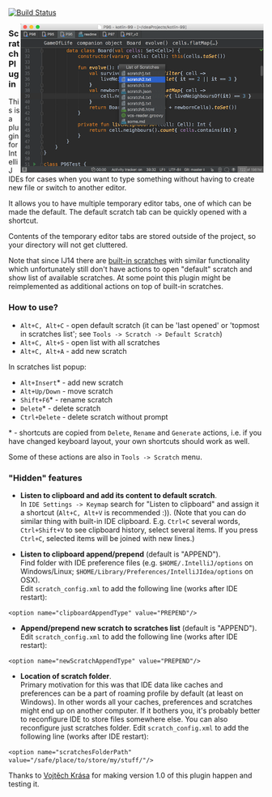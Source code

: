 [![Build Status](https://travis-ci.org/dkandalov/scratch.svg?branch=master)](https://travis-ci.org/dkandalov/scratch)

<img src="https://github.com/dkandalov/scratch/blob/master/screenshot.png?raw=true" alt="screenshot" title="screenshot" align="right" width="480"/>

### Scratch Plugin

This is a plugin for IntelliJ IDEs for cases when you want to type something without having to create new file or switch to another editor.

It allows you to have multiple temporary editor tabs, one of which can be made the default.
The default scratch tab can be quickly opened with a shortcut.  

Contents of the temporary editor tabs are stored outside of the project, so your directory will not get cluttered.

Note that since IJ14 there are [built-in scratches](https://blog.jetbrains.com/idea/2014/09/intellij-idea-14-eap-138-2210-brings-scratch-files-and-better-mercurial-integration/)
with similar functionality which unfortunately still don't have actions to open "default" scratch and show list of available scratches.
At some point this plugin might be reimplemented as additional actions on top of built-in scratches.


### How to use?
 - `Alt+C, Alt+C` - open default scratch
 (it can be 'last opened' or 'topmost in scratches list'; see `Tools -> Scratch -> Default Scratch`)
 - `Alt+C, Alt+S` - open list with all scratches
 - `Alt+C, Alt+A` - add new scratch

In scratches list popup:
 - `Alt+Insert`* - add new scratch
 - `Alt+Up/Down` - move scratch
 - `Shift+F6`* - rename scratch
 - `Delete`* - delete scratch
 - `Ctrl+Delete` - delete scratch without prompt

\* - shortcuts are copied from `Delete`, `Rename` and `Generate` actions, 
i.e. if you have changed keyboard layout, your own shortcuts should work as well.

Some of these actions are also in `Tools -> Scratch` menu.


### "Hidden" features
 - **Listen to clipboard and add its content to default scratch**. <br/>
 In `IDE Settings -> Keymap` search for "Listen to clipboard" and assign it a shortcut (`Alt+C, Alt+V` is recommended :)).
 (Note that you can do similar thing with built-in IDE clipboard.
 E.g. `Ctrl+C` several words, `Ctrl+Shift+V` to see clipboard history, select several items.
 If you press `Ctrl+C`, selected items will be joined with new lines.)

 - **Listen to clipboard append/prepend** (default is "APPEND").<br/>
 Find folder with IDE preference files (e.g. `$HOME/.IntelliJ/options` on Windows/Linux; `$HOME/Library/Preferences/IntelliJIdea/options` on OSX).<br/>
 Edit `scratch_config.xml` to add the following line (works after IDE restart):
```
<option name="clipboardAppendType" value="PREPEND"/>
```

 - **Append/prepend new scratch to scratches list** (default is "APPEND").
 Edit `scratch_config.xml` to add the following line (works after IDE restart):
```
<option name="newScratchAppendType" value="PREPEND"/>
```

 - **Location of scratch folder**.<br/>
 Primary motivation for this was that IDE data like caches and preferences can be a part of roaming profile by default (at least on Windows).
 In other words all your caches, preferences and scratches might end up on another computer.
 If it bothers you, it's probably better to reconfigure IDE to store files somewhere else.
 You can also reconfigure just scratches folder. Edit `scratch_config.xml` to add the following line (works after IDE restart):
```
<option name="scratchesFolderPath" value="/safe/place/to/store/my/stuff/"/>
```


Thanks to [Vojtěch Krása](https://github.com/krasa) for making version 1.0 of this plugin happen and testing it.
